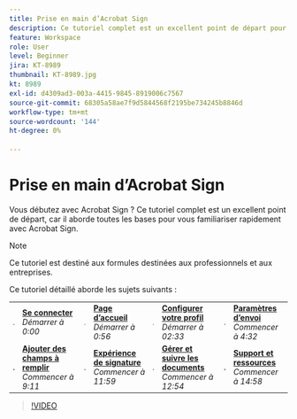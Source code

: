 ```yaml
---
title: Prise en main d’Acrobat Sign
description: Ce tutoriel complet est un excellent point de départ pour les nouveaux expéditeurs dans Adobe Sign
feature: Workspace
role: User
level: Beginner
jira: KT-8989
thumbnail: KT-8989.jpg
kt: 8989
exl-id: d4309ad3-003a-4415-9845-8919006c7567
source-git-commit: 68305a58ae7f9d5844568f2195be734245b8846d
workflow-type: tm+mt
source-wordcount: '144'
ht-degree: 0%

---
```


# Prise en main d’Acrobat Sign

Vous débutez avec Acrobat Sign ? Ce tutoriel complet est un excellent point de départ, car il aborde toutes les bases pour vous familiariser rapidement avec Acrobat Sign.

>[!NOTE]
>
>Ce tutoriel est destiné aux formules destinées aux professionnels et aux entreprises.

Ce tutoriel détaillé aborde les sujets suivants :

<table style="table-layout:auto">
<tr>
  <td>
    <a href="https://video.tv.adobe.com/v/3454385?quality=12&learn=on&hidetitle=true&captions=fre_fr">
      <img alt="Image avance rapide" src="../assets/Stepforward_18.png" />
    </a>
  </td>
  <td>
     <a href="https://video.tv.adobe.com/v/3454385?quality=12&learn=on&hidetitle=true&captions=fre_fr"><strong>Se connecter</strong></a>
         <br>
        <em>Démarrer à 0:00</em>
    </td>
     <td>
    <a href="https://video.tv.adobe.com/v/3454385?quality=12&learn=on&hidetitle=true&t=56&captions=fre_fr">
      <img alt="Image avance rapide" src="../assets/Stepforward_18.png" />
    </a>
  </td>
  <td>
     <a href="https://video.tv.adobe.com/v/3454385?quality=12&learn=on&hidetitle=true&t=56&captions=fre_fr"><strong>Page d’accueil</strong></a>
         <br>
        <em>Démarrer à 0:56</em>
    </td>
    <td>
    <a href="https://video.tv.adobe.com/v/3454385?quality=12&learn=on&hidetitle=true&t=153&captions=fre_fr">
      <img alt="Image avance rapide" src="../assets/Stepforward_18.png" />
    </a>
  </td>
  <td>
     <a href="https://video.tv.adobe.com/v/3454385/?quality=12&learn=on&hidetitle=true&t=153&captions=fre_fr"><strong>Configurer votre profil</strong></a>
        <br>
        <em>Démarrer à 02:33</em>
    </td>
    <td>
    <a href="https://video.tv.adobe.com/v/3454385?quality=12&learn=on&hidetitle=true&t=272&captions=fre_fr">
      <img alt="Image avance rapide" src="../assets/Stepforward_18.png" />
    </a>
  </td>
  <td>
     <a href="https://video.tv.adobe.com/v/3454385?quality=12&learn=on&hidetitle=true&t=272&captions=fre_fr"><strong>Paramètres d’envoi</strong></a>
        <br>
        <em>Commencer à 4:32</em>
    </td>
  </tr>
  <tr>
    <td>
    <a href="https://video.tv.adobe.com/v/3454385?quality=12&learn=on&hidetitle=true&t=551&captions=fre_fr">
      <img alt="Image avance rapide" src="../assets/Stepforward_18.png" />
    </a>
  </td>
  <td>
     <a href="https://video.tv.adobe.com/v/3454385?quality=12&learn=on&hidetitle=true&t=551&captions=fre_fr"><strong>Ajouter des champs à remplir</strong></a>
         <br>
        <em>Commencer à 9:11</em>
    </td>
    <td>
    <a href="https://video.tv.adobe.com/v/3454385?quality=12&learn=on&hidetitle=true&t=719&captions=fre_fr">
      <img alt="Image avance rapide" src="../assets/Stepforward_18.png" />
    </a>
  </td>
  <td>
     <a href="https://video.tv.adobe.com/v/3454385?quality=12&learn=on&hidetitle=true&t=719&captions=fre_fr"><strong>Expérience de signature</strong></a>
        <br>
        <em>Commencer à 11:59</em>
    </td>
    <td>
    <a href="https://video.tv.adobe.com/v/3454385?quality=12&learn=on&hidetitle=true&t=774&captions=fre_fr">
      <img alt="Image avance rapide" src="../assets/Stepforward_18.png" />
    </a>
  </td>
  <td>
     <a href="https://video.tv.adobe.com/v/3454385?quality=12&learn=on&hidetitle=true&t=774&captions=fre_fr"><strong>Gérer et suivre les documents</strong></a>
        <br>
        <em>Commencer à 12:54</em>
    </td>
    <td>
    <a href="https://video.tv.adobe.com/v/3454385?quality=12&learn=on&hidetitle=true&t=898&captions=fre_fr">
      <img alt="Image avance rapide" src="../assets/Stepforward_18.png" />
    </a>
  </td>
  <td>
     <a href="https://video.tv.adobe.com/v/3454385/?quality=12&learn=on&hidetitle=true&t=898&captions=fre_fr"><strong>Support et ressources</strong></a>
        <br>
        <em>Commencer à 14:58</em>
    </td>
  </tr>
  </table>

>[!VIDEO](https://video.tv.adobe.com/v/3454385?quality=12&learn=on&hidetitle=true&captions=fre_fr)
